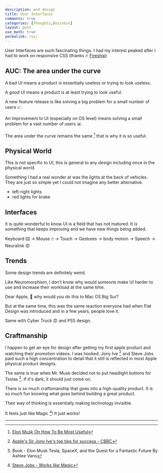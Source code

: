 ```yaml
---
description: and design
title: User Interfaces
comments: true
categories: [Thoughts,Business]
layout: post
use_math: true
permalink: /ui/
---
```


User Interfaces are such fascinating things. I had my interest peaked after I had to work on responsive CSS (thanks 🔥 [Fireship](https://www.youtube.com/channel/UCsBjURrPoezykLs9EqgamOA/videos))

## **AUC**: The area under the curve

A bad UI means a product is essentially useless or trying to look useless.

A good UI means a product is at least trying to look useful.

A new feature release is like solving a big problem for a small number of users 📈.

An improvement to UI (especially on OS level) means solving a small problem for a vast number of users 📊.

The area under the curve remains the same [^1] that is why it is so useful.

## Physical World

This is not specific to UI, this is general to any design including once in the physical world.

Something I had a real wonder at was the lights at the back of vehicles. They are just so simple yet I could not imagine any better alternative.
 - left-right lights
 - red lights for brake

## Interfaces

It is quite wonderful to know UI is a field that has not matured. It is something that keeps improving and we have new things being added.

Keyboard ⌨️ → Mouse 🖱 → Touch → Gestures → body motion → Speech → Neuralink 😍

## Trends

Some design trends are definitely weird.

Like Neuromorphism, I don't know why would someone make UI harder to use and increase their workload at the same time.

Dear Apple, 🥺 why would you do this to Mac OS Big Sur?

But at the same time, this was the same reaction everyone had when Flat Design was introduced and in a few years, people love it.

Same with Cyber Truck 😍 and PS5 design.

## Craftmanship

I happen to get an eye for design after getting my first apple product and watching their promotion videos. I was hooked. Jony Ive [^2] and Steve Jobs paid such a high concentration to detail that it still is reflected in most Apple physical product designs.

The same is true when Mr. Musk decided not to put headlight buttons for Teslas [^4]. If it's dark, it should just come on.

There is so much craftsmanship that goes into a high-quality product. It is so much fun knowing what goes behind building a great product.

Their way of thinking is essentially making technology invisible.

It feels just like Magic [^3]! It just works!

***

[^1]: [Elon Musk On How To Be Most Useful](https://www.youtube.com/watch?v=Om5XuTbXP1U)
[^2]: [Apple's Sir Jony Ive's top tips for success - CBBC](https://www.youtube.com/watch?v=yOcuYYw4sRs)
[^3]: [Steve Jobs - Works like Magic](https://www.youtube.com/watch?v=y0fzk6oRzPM)
[^4]: Book - Elon Musk Tesla, SpaceX, and the Quest for a Fantastic Future By Ashlee Vans